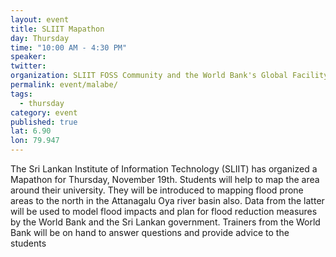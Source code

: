 ```yaml
---
layout: event
title: SLIIT Mapathon
day: Thursday
time: "10:00 AM - 4:30 PM"
speaker: 
twitter: 
organization: SLIIT FOSS Community and the World Bank's Global Facility for Disaster Reduction and Recovery (GFDRR)
permalink: event/malabe/
tags: 
  - thursday
category: event
published: true
lat: 6.90
lon: 79.947
---
```


The Sri Lankan Institute of Information Technology (SLIIT) has organized a Mapathon for Thursday, November 19th. Students will help to map the area around their university.  They will be introduced to mapping flood prone areas to the north in the Attanagalu Oya river basin also. Data from the latter will be used to model flood impacts and plan for flood reduction measures by the World Bank and the Sri Lankan government. Trainers from the World Bank will be on hand to answer questions and provide advice to the students